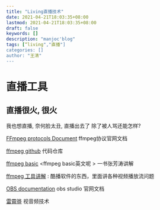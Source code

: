 ```yaml
---
title: "Living直播技术"
date: 2021-04-21T18:03:35+08:00
lastmod: 2021-04-21T18:03:35+08:00
draft: false
keywords: []
description: "manjoc'blog"
tags: [“living","直播"]
categories: []
author: "王清"
---
```


# 直播工具

## 直播很火, 很火

我也想直播, 奈何脸太丑, 直播出去了 除了被人骂还能怎样?

[FFmpeg protocols Document](http://www.ffmpeg.org/ffmpeg-protocols.html) ffmpeg协议官网文档

[ffmpeg github](https://github.com/FFmpeg/FFmpeg.git) 代码仓库

[ffmpeg basic](https://www.jianshu.com/p/5baf47e7c4cb) <ffmpeg basic英文呢 > 一书张芳涛讲解

[ffmpeg 工具讲解](http://www.cuplayer.com/player/PlayerCode/FFmpeg/) : 酷播软件的东西，里面讲各种视频播放流问题

[OBS documentation](https://obsproject.com/docs/) obs studio 官网文档

[雷霄骅](https://blog.csdn.net/leixiaohua1020) 视音频技术